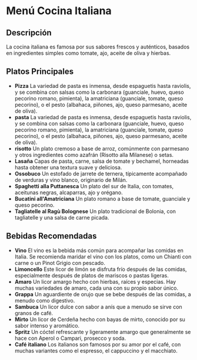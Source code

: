 # Menú Cocina Italiana

## Descripción
La cocina italiana es famosa por sus sabores frescos y auténticos, basados en ingredientes simples como tomate, ajo, aceite de oliva y hierbas.

## Platos Principales
- **Pizza**
La variedad de pasta es inmensa, desde espaguetis hasta raviolis, y se combina con salsas como la carbonara (guanciale, huevo, queso pecorino romano, pimienta), la amatriciana (guanciale, tomate, queso pecorino), o el pesto (albahaca, piñones, ajo, queso parmesano, aceite de oliva). 
- **pasta**
La variedad de pasta es inmensa, desde espaguetis hasta raviolis, y se combina con salsas como la carbonara (guanciale, huevo, queso pecorino romano, pimienta), la amatriciana (guanciale, tomate, queso pecorino), o el pesto (albahaca, piñones, ajo, queso parmesano, aceite de oliva). 
- **risotto**
Un plato cremoso a base de arroz, comúnmente con parmesano y otros ingredientes como azafrán (Risotto alla Milanese) o setas. 
- **Lasaña**
Capas de pasta, carne, salsa de tomate y bechamel, horneadas hasta obtener una textura suave y deliciosa. 
- **Ossobuco**
Un estofado de jarrete de ternera, típicamente acompañado de verduras y vino blanco, originario de Milán. 
- **Spaghetti alla Puttanesca**
Un plato del sur de Italia, con tomates, aceitunas negras, alcaparras, ajo y orégano. 
- **Bucatini all'Amatriciana**
Un plato romano a base de tomate, guanciale y queso pecorino. 
- **Tagliatelle al Ragù Bolognese**
Un plato tradicional de Bolonia, con tagliatelle y una salsa de carne picada. 

## Bebidas Recomendadas
- **Vino**
El vino es la bebida más común para acompañar las comidas en Italia. Se recomienda maridar el vino con los platos, como un Chianti con carne o un Pinot Grigio con pescado. 
- **Limoncello**
Este licor de limón se disfruta frío después de las comidas, especialmente después de platos de mariscos o pastas ligeras. 
- **Amaro**
Un licor amargo hecho con hierbas, raíces y especias. Hay muchas variedades de amaro, cada una con su propio sabor único. 
- **Grappa**
Un aguardiente de orujo que se bebe después de las comidas, a menudo como digestivo. 
- **Sambuca**
Un licor dulce con sabor a anís que a menudo se sirve con granos de café. 
- **Mirto**
Un licor de Cerdeña hecho con bayas de mirto, conocido por su sabor intenso y aromático. 
- **Spritz**
Un cóctel refrescante y ligeramente amargo que generalmente se hace con Aperol o Campari, prosecco y soda. 
- **Café italiano**
Los italianos son famosos por su amor por el café, con muchas variantes como el espresso, el cappuccino y el macchiato. 